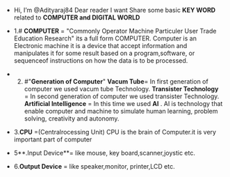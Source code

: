 -  Hi, I’m @Adityaraj84
   Dear reader I want Share some basic **KEY WORD** related to **COMPUTER and DIGITAL WORLD**
   
   
  
- 1.# **COMPUTER** = "Commonly Operator Machine Particuler User Trade Education Research" its a full form COMPUTER. Computer is an Electronic machine it is a device that accept                      information and manipulates it for some result based on a program,software, or sequenceof instructions on how the data is to be processed. 
- 2. #"**Generation of Computer**" **Vacum Tube**= In first generation of computer we used vacum tube Technology.
                                      **Transister Technology** = In second generation of computer we used transister Technology.
                                       **Artificial Intelligence** = In this time we used **AI** .  AI is technology that enable computer and machine to simulate human learning, problem
                                                                      solving, creativity and autonomy.
- 3.**CPU** =(Centralrocessing Unit) CPU is the brain of Computer.it is very important part of computer
- 5**.Input Device**= like mouse, key board,scanner,joystic etc.
-  6.**Output Device** = like speaker,monitor, printer,LCD etc.
   

<!---
Adityaraj84/Adityaraj84 is a ✨ special ✨ repository because its `README.md` (this file) appears on your GitHub profile.
You can click the Preview link to take a look at your changes.
--->
